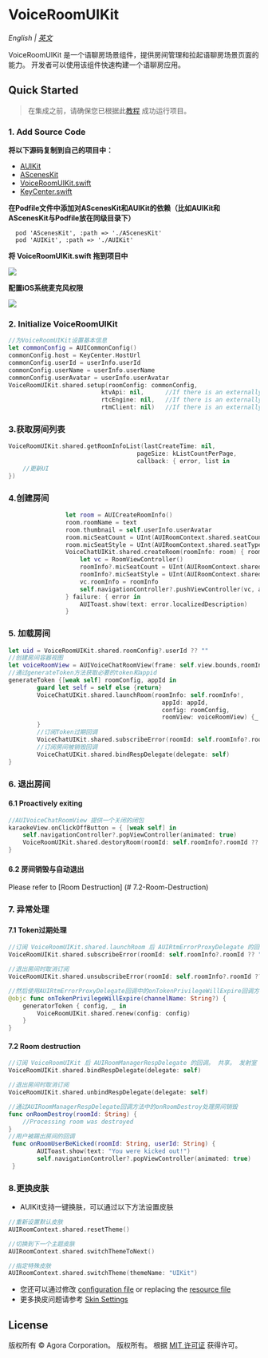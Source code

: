 # VoiceRoomUIKit

*English | [英文](VoiceRoomUIKit.md)*

VoiceRoomUIKit 是一个语聊房场景组件，提供房间管理和拉起语聊房场景页面的能力。 开发者可以使用该组件快速构建一个语聊房应用。

## Quick Started
> 在集成之前，请确保您已根据此[教程](../Example/AUIKitVoiceRoom/README.md) 成功运行项目。

### 1. Add Source Code

**将以下源码复制到自己的项目中：**

- [AUIKit](../AUIKit)
- [AScenesKit](../AScenesKit)
- [VoiceRoomUIKit.swift](../AUIKitVoiceRoom/iOS/AUIKitVoiceRoom/VoiceRoomUIKit.swift)
- [KeyCenter.swift](../AUIKitVoiceRoom/AUIKitVoiceRoom/KeyCenter.swift)

**在Podfile文件中添加对AScenesKit和AUIKit的依赖（比如AUIKit和AScenesKit与Podfile放在同级目录下）**

```
  pod 'AScenesKit', :path => './AScenesKit'
  pod 'AUIKit', :path => './AUIKit'
```

**将 VoiceRoomUIKit.swift 拖到项目中**

![](https://accktvpic.oss-cn-beijing.aliyuncs.com/pic/github_readme/uikit/config_keycenter_ios.png)

**配置iOS系统麦克风权限**

![](https://accktvpic.oss-cn-beijing.aliyuncs.com/pic/github_readme/uikit/config_app_privacy_ios.png)


### 2. Initialize VoiceRoomUIKit
```swift
//为VoiceRoomUIKit设置基本信息
let commonConfig = AUICommonConfig()
commonConfig.host = KeyCenter.HostUrl
commonConfig.userId = userInfo.userId
commonConfig.userName = userInfo.userName
commonConfig.userAvatar = userInfo.userAvatar
VoiceRoomUIKit.shared.setup(roomConfig: commonConfig,
                          ktvApi: nil,      //If there is an externally initialized KTV API
                          rtcEngine: nil,   //If there is an externally initialized rtc engine
                          rtmClient: nil)   //If there is an externally initialized rtm client
```

### 3.获取房间列表
```swift
VoiceRoomUIKit.shared.getRoomInfoList(lastCreateTime: nil,
                                    pageSize: kListCountPerPage,
                                    callback: { error, list in
    //更新UI
})
```

### 4.创建房间
```swift
                let room = AUICreateRoomInfo()
                room.roomName = text
                room.thumbnail = self.userInfo.userAvatar
                room.micSeatCount = UInt(AUIRoomContext.shared.seatCount)
                room.micSeatStyle = UInt(AUIRoomContext.shared.seatType.rawValue)
                VoiceChatUIKit.shared.createRoom(roomInfo: room) { roomInfo in
                    let vc = RoomViewController()
                    roomInfo?.micSeatCount = UInt(AUIRoomContext.shared.seatCount)
                    roomInfo?.micSeatStyle = UInt(AUIRoomContext.shared.seatType.rawValue)
                    vc.roomInfo = roomInfo
                    self.navigationController?.pushViewController(vc, animated: true)
                } failure: { error in
                    AUIToast.show(text: error.localizedDescription)
                }
```

### 5. 加载房间
```swift
let uid = VoiceRoomUIKit.shared.roomConfig?.userId ?? ""
//创建房间容器视图
let voiceRoomView = AUIVoiceChatRoomView(frame: self.view.bounds,roomInfo: info)
//通过generateToken方法获取必要的token和appid
generateToken {[weak self] roomConfig, appId in
        guard let self = self else {return}
        VoiceChatUIKit.shared.launchRoom(roomInfo: self.roomInfo!,
                                           appId: appId,
                                           config: roomConfig,
                                           roomView: voiceRoomView) {_ in
        }
        //订阅Token过期回调
        VoiceChatUIKit.shared.subscribeError(roomId: self.roomInfo?.roomId ?? "", delegate: self)
        //订阅房间被销毁回调
        VoiceChatUIKit.shared.bindRespDelegate(delegate: self)
}
```

### 6. 退出房间
#### 6.1 Proactively exiting
```swift
//AUIVoiceChatRoomView 提供一个关闭的闭包
karaokeView.onClickOffButton = { [weak self] in
    self.navigationController?.popViewController(animated: true)
    VoiceRoomUIKit.shared.destoryRoom(roomId: self.roomInfo?.roomId ?? "")
}
```

#### 6.2 房间销毁与自动退出
Please refer to [Room Destruction] (# 7.2-Room-Destruction)


### 7. 异常处理
#### 7.1 Token过期处理
```swift
//订阅 VoiceRoomUIKit.shared.launchRoom 后 AUIRtmErrorProxyDelegate 的回调
VoiceRoomUIKit.shared.subscribeError(roomId: self.roomInfo?.roomId ?? "", delegate: self)

//退出房间时取消订阅
VoiceRoomUIKit.shared.unsubscribeError(roomId: self.roomInfo?.roomId ?? "", delegate: self)

//然后使用AUIRtmErrorProxyDelegate回调中的onTokenPrivilegeWillExpire回调方法更新所有token
@objc func onTokenPrivilegeWillExpire(channelName: String?) {
    generatorToken { config, _ in
        VoiceRoomUIKit.shared.renew(config: config)
    }
}
```

#### 7.2 Room destruction
```swift
//订阅 VoiceRoomUIKit 后 AUIRoomManagerRespDelegate 的回调。 共享。 发射室
VoiceRoomUIKit.shared.bindRespDelegate(delegate: self)

//退出房间时取消订阅
VoiceRoomUIKit.shared.unbindRespDelegate(delegate: self)

//通过AUIRoomManagerRespDelegate回调方法中的onRoomDestroy处理房间销毁
func onRoomDestroy(roomId: String) {
    //Processing room was destroyed
}
//用户被踢出房间的回调
 func onRoomUserBeKicked(roomId: String, userId: String) {
        AUIToast.show(text: "You were kicked out!")
        self.navigationController?.popViewController(animated: true)
 }
```

### 8.更换皮肤
- AUIKit支持一键换肤，可以通过以下方法设置皮肤
```swift
//重新设置默认皮肤
AUIRoomContext.shared.resetTheme()
```
```swift
//切换到下一个主题皮肤
AUIRoomContext.shared.switchThemeToNext()
```

```swift
//指定特殊皮肤
AUIRoomContext.shared.switchTheme(themeName: "UIKit")
```
- 您还可以通过修改 [configuration file](../AUIKit/AUIKit/Resource/auiTheme.bundle/UIKit/theme) or replacing the [resource file](../AUIKit/AUIKit/Resource/auiTheme.bundle/UIKit/resource)
- 更多换皮问题请参考 [Skin Settings](./KaraokeTheme.md)

## License
版权所有 © Agora Corporation。 版权所有。
根据 [MIT 许可证](../LICENSE) 获得许可。

